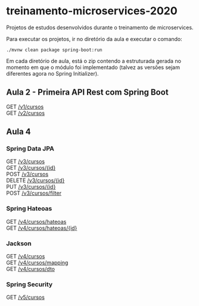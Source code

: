 # treinamento-microservices-2020
Projetos de estudos desenvolvidos durante o treinamento de microservices.

Para executar os projetos, ir no diretório da aula e executar o comando: 

    ./mvnw clean package spring-boot:run

Em cada diretório de aula, está o zip contendo a estruturada gerada no momento em que o módulo foi implementado (talvez as versões sejam diferentes agora no Spring Initializer).

## Aula 2 - Primeira API Rest com Spring Boot

GET [/v1/cursos](http://localhost:8080/aula2/api/v1/cursos)  
GET [/v2/cursos](http://localhost:8080/aula2/api/v2/cursos)

## Aula 4

### Spring Data JPA

GET [/v3/cursos](http://localhost:8080/aula4/api/v3/cursos)  
GET [/v3/cursos/{id}](http://localhost:8080/aula4/api/v3/cursos/{id})  
POST [/v3/cursos](http://localhost:8080/aula4/api/v3/cursos)  
DELETE [/v3/cursos/{id}](http://localhost:8080/aula4/api/v3/cursos/{id})  
PUT [/v3/cursos/{id}](http://localhost:8080/aula4/api/v3/cursos/{id})  
POST [/v3/cursos/filter](http://localhost:8080/aula4/api/v3/cursos/filter)  

### Spring Hateoas

GET [/v4/cursos/hateoas](http://localhost:8080/aula4/api/v4/cursos/hateoas)  
GET [/v4/cursos/hateoas/{id}](http://localhost:8080/aula4/api/v4/cursos/hateoas/{id})  

### Jackson

GET [/v4/cursos](http://localhost:8080/aula4/api/v4/cursos)  
GET [/v4/cursos/mapping](http://localhost:8080/aula4/api/v4/cursos/mapping)  
GET [/v4/cursos/dto](http://localhost:8080/aula4/api/v4/cursos/dto)  

### Spring Security

GET [/v5/cursos](http://localhost:8080/aula4/api/v5/cursos)  

